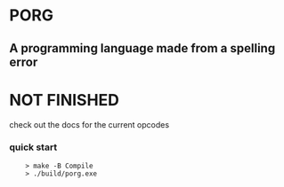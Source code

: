 # PORG

## A programming language made from a spelling error

# NOT FINISHED 

check out the docs for the current opcodes

### quick start

```console
    > make -B Compile
    > ./build/porg.exe
```